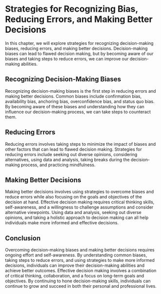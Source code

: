 Strategies for Recognizing Bias, Reducing Errors, and Making Better Decisions
===========================================================================================================================

In this chapter, we will explore strategies for recognizing decision-making biases, reducing errors, and making better decisions. Decision-making biases can lead to flawed decision making, but by becoming aware of our biases and taking steps to reduce errors, we can improve our decision-making abilities.

Recognizing Decision-Making Biases
----------------------------------

Recognizing decision-making biases is the first step in reducing errors and making better decisions. Common biases include confirmation bias, availability bias, anchoring bias, overconfidence bias, and status quo bias. By becoming aware of these biases and understanding how they can influence our decision-making process, we can take steps to counteract them.

Reducing Errors
---------------

Reducing errors involves taking steps to minimize the impact of biases and other factors that can lead to flawed decision making. Strategies for reducing errors include seeking out diverse opinions, considering alternatives, using data and analysis, taking breaks during the decision-making process, and practicing mindfulness.

Making Better Decisions
-----------------------

Making better decisions involves using strategies to overcome biases and reduce errors while also focusing on the goals and objectives of the decision at hand. Effective decision making requires critical thinking skills, self-awareness, and a willingness to challenge assumptions and consider alternative viewpoints. Using data and analysis, seeking out diverse opinions, and taking a holistic approach to decision making can all help individuals make more informed and effective decisions.

Conclusion
----------

Overcoming decision-making biases and making better decisions requires ongoing effort and self-awareness. By understanding common biases, taking steps to reduce errors, and using strategies to make more informed decisions, individuals can improve their decision-making abilities and achieve better outcomes. Effective decision making involves a combination of critical thinking, collaboration, and a focus on long-term goals and objectives. By continuing to hone decision-making skills, individuals can continue to grow and succeed in both their personal and professional lives.
